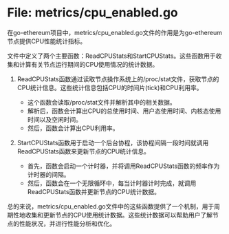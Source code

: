 # File: metrics/cpu_enabled.go

在go-ethereum项目中，metrics/cpu_enabled.go文件的作用是为go-ethereum节点提供CPU性能统计指标。

文件中定义了两个主要函数：ReadCPUStats和StartCPUStats。这些函数用于收集和计算有关节点运行期间的CPU使用情况的统计数据。

1. ReadCPUStats函数通过读取节点操作系统上的/proc/stat文件，获取节点的CPU统计信息。这些统计信息包括CPU的时间片(tick)和CPU利用率。
   - 这个函数会读取/proc/stat文件并解析其中的相关数据。
   - 解析后，函数会计算出CPU的总使用时间、用户态使用时间、内核态使用时间以及空闲时间。
   - 然后，函数会计算出CPU利用率。

2. StartCPUStats函数用于启动一个后台协程，该协程间隔一段时间就调用ReadCPUStats函数来更新节点的CPU统计信息。
   - 首先，函数会启动一个计时器，并将调用ReadCPUStats函数的频率作为计时器的间隔。
   - 然后，函数会在一个无限循环中，每当计时器计时完成，就调用ReadCPUStats函数并更新节点的CPU统计数据。

总的来说，metrics/cpu_enabled.go文件中的这些函数提供了一个机制，用于周期性地收集和更新节点的CPU使用统计数据。这些统计数据可以帮助用户了解节点的性能状况，并进行性能分析和优化。

